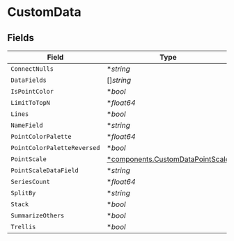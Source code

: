 # CustomData


## Fields

| Field                                                                               | Type                                                                                | Required                                                                            | Description                                                                         |
| ----------------------------------------------------------------------------------- | ----------------------------------------------------------------------------------- | ----------------------------------------------------------------------------------- | ----------------------------------------------------------------------------------- |
| `ConnectNulls`                                                                      | **string*                                                                           | :heavy_minus_sign:                                                                  | N/A                                                                                 |
| `DataFields`                                                                        | []*string*                                                                          | :heavy_minus_sign:                                                                  | N/A                                                                                 |
| `IsPointColor`                                                                      | **bool*                                                                             | :heavy_minus_sign:                                                                  | N/A                                                                                 |
| `LimitToTopN`                                                                       | **float64*                                                                          | :heavy_minus_sign:                                                                  | N/A                                                                                 |
| `Lines`                                                                             | **bool*                                                                             | :heavy_minus_sign:                                                                  | N/A                                                                                 |
| `NameField`                                                                         | **string*                                                                           | :heavy_minus_sign:                                                                  | N/A                                                                                 |
| `PointColorPalette`                                                                 | **float64*                                                                          | :heavy_minus_sign:                                                                  | N/A                                                                                 |
| `PointColorPaletteReversed`                                                         | **bool*                                                                             | :heavy_minus_sign:                                                                  | N/A                                                                                 |
| `PointScale`                                                                        | [*components.CustomDataPointScale](../../models/components/customdatapointscale.md) | :heavy_minus_sign:                                                                  | N/A                                                                                 |
| `PointScaleDataField`                                                               | **string*                                                                           | :heavy_minus_sign:                                                                  | N/A                                                                                 |
| `SeriesCount`                                                                       | **float64*                                                                          | :heavy_minus_sign:                                                                  | N/A                                                                                 |
| `SplitBy`                                                                           | **string*                                                                           | :heavy_minus_sign:                                                                  | N/A                                                                                 |
| `Stack`                                                                             | **bool*                                                                             | :heavy_minus_sign:                                                                  | N/A                                                                                 |
| `SummarizeOthers`                                                                   | **bool*                                                                             | :heavy_minus_sign:                                                                  | N/A                                                                                 |
| `Trellis`                                                                           | **bool*                                                                             | :heavy_minus_sign:                                                                  | N/A                                                                                 |